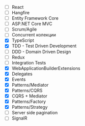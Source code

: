 - [ ] React
- [ ] Hangfire
- [ ] Entity Framework Core
- [ ] ASP.NET Core MVC
- [ ] Scrum/Agile
- [ ] Concurrent колекции
- [x] TypeScript
- [x] TDD - Test Driven Development
- [ ] DDD - Domain Driven Design
- [ ] Redux
- [ ] Integration Tests
- [x] WebApplicationBuilderExtensions
- [x] Delegates
- [x] Events
- [x] Patterns/Mediator
- [x] Patterns/CQRS
- [x] CQRS + Mediator
- [x] Patterns/Factory
- [x] Patterns/Strategy
- [ ] Server side pagination
- [ ] SignalR